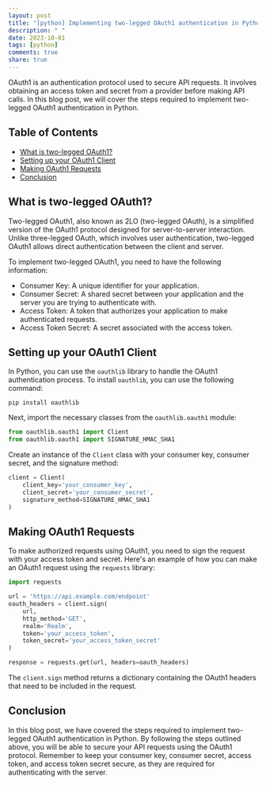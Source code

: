 ```yaml
---
layout: post
title: "[python] Implementing two-legged OAuth1 authentication in Python"
description: " "
date: 2023-10-01
tags: [python]
comments: true
share: true
---
```


OAuth1 is an authentication protocol used to secure API requests. It involves obtaining an access token and secret from a provider before making API calls. In this blog post, we will cover the steps required to implement two-legged OAuth1 authentication in Python.

## Table of Contents

- [What is two-legged OAuth1?](#what-is-two-legged-oauth1)
- [Setting up your OAuth1 Client](#setting-up-your-oauth1-client)
- [Making OAuth1 Requests](#making-oauth1-requests)
- [Conclusion](#conclusion)

## What is two-legged OAuth1?

Two-legged OAuth1, also known as 2LO (two-legged OAuth), is a simplified version of the OAuth1 protocol designed for server-to-server interaction. Unlike three-legged OAuth, which involves user authentication, two-legged OAuth1 allows direct authentication between the client and server.

To implement two-legged OAuth1, you need to have the following information:

- Consumer Key: A unique identifier for your application.
- Consumer Secret: A shared secret between your application and the server you are trying to authenticate with.
- Access Token: A token that authorizes your application to make authenticated requests.
- Access Token Secret: A secret associated with the access token.

## Setting up your OAuth1 Client

In Python, you can use the `oauthlib` library to handle the OAuth1 authentication process. To install `oauthlib`, you can use the following command:

```shell
pip install oauthlib
```

Next, import the necessary classes from the `oauthlib.oauth1` module:

```python
from oauthlib.oauth1 import Client
from oauthlib.oauth1 import SIGNATURE_HMAC_SHA1
```

Create an instance of the `Client` class with your consumer key, consumer secret, and the signature method:

```python
client = Client(
    client_key='your_consumer_key',
    client_secret='your_consumer_secret',
    signature_method=SIGNATURE_HMAC_SHA1
)
```

## Making OAuth1 Requests

To make authorized requests using OAuth1, you need to sign the request with your access token and secret. Here's an example of how you can make an OAuth1 request using the `requests` library:

```python
import requests

url = 'https://api.example.com/endpoint'
oauth_headers = client.sign(
    url,
    http_method='GET',
    realm='Realm',
    token='your_access_token',
    token_secret='your_access_token_secret'
)

response = requests.get(url, headers=oauth_headers)
```

The `client.sign` method returns a dictionary containing the OAuth1 headers that need to be included in the request.

## Conclusion

In this blog post, we have covered the steps required to implement two-legged OAuth1 authentication in Python. By following the steps outlined above, you will be able to secure your API requests using the OAuth1 protocol. Remember to keep your consumer key, consumer secret, access token, and access token secret secure, as they are required for authenticating with the server.